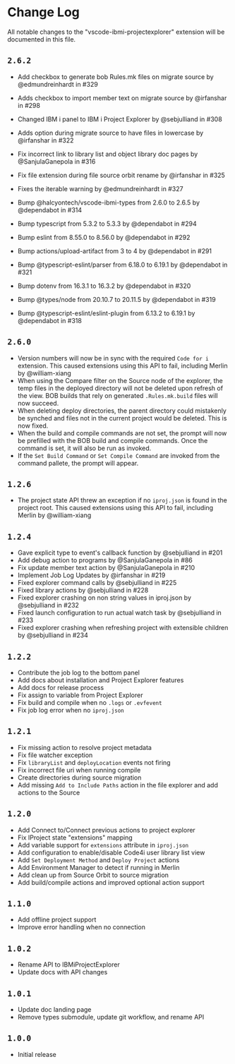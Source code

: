 # Change Log

All notable changes to the "vscode-ibmi-projectexplorer" extension will be documented in this file.

## `2.6.2`
- Add checkbox to generate bob Rules.mk files on migrate source by @edmundreinhardt in #329
- Adds checkbox to import member text on migrate source by @irfanshar in #298
- Changed IBM i panel to IBM i Project Explorer by @sebjulliand in #308
- Adds option during migrate source to have files in lowercase by @irfanshar in #322
- Fix incorrect link to library list and object library doc pages by @SanjulaGanepola in #316
- Fix file extension during file source orbit rename by @irfanshar in #325
- Fixes the iterable warning by @edmundreinhardt in #327

- Bump @halcyontech/vscode-ibmi-types from 2.6.0 to 2.6.5 by @dependabot in #314
- Bump typescript from 5.3.2 to 5.3.3 by @dependabot in #294
- Bump eslint from 8.55.0 to 8.56.0 by @dependabot in #292
- Bump actions/upload-artifact from 3 to 4 by @dependabot in #291
- Bump @typescript-eslint/parser from 6.18.0 to 6.19.1 by @dependabot in #321
- Bump dotenv from 16.3.1 to 16.3.2 by @dependabot in #320
- Bump @types/node from 20.10.7 to 20.11.5 by @dependabot in #319
- Bump @typescript-eslint/eslint-plugin from 6.13.2 to 6.19.1 by @dependabot in #318

## `2.6.0`
- Version numbers will now be in sync with the required `Code for i` extension.
  This caused extensions using this API to fail, including Merlin by @william-xiang
- When using the Compare filter on the Source node of the explorer, the temp files
  in the deployed directory will not be deleted upon refresh of the view. BOB builds
  that rely on generated `.Rules.mk.build` files will now succeed.
- When deleting deploy directories, the parent directory could mistakenly be synched
  and files not in the current project would be deleted.  This is now fixed.
- When the build and compile commands are not set, the prompt will now be prefilled
  with the BOB build and compile commands.  Once the command is set, it will also be
  run as invoked.
- If the `Set Build Command` or `Set Compile Command` are invoked from the command
  pallete, the prompt will appear.

## `1.2.6`
- The project state API threw an exception if no `iproj.json` is found in the project root.
  This caused extensions using this API to fail, including Merlin by @william-xiang
  
## `1.2.4`
- Gave explicit type to event's callback function by @sebjulliand in #201
- Add debug action to programs by @SanjulaGanepola in #86
- Fix update member text action by @SanjulaGanepola in #210
- Implement Job Log Updates by @irfanshar in #219
- Fixed explorer command calls by @sebjulliand in #225
- Fixed library actions by @sebjulliand in #228
- Fixed explorer crashing on non string values in iproj.json by @sebjulliand in #232
- Fixed launch configuration to run actual watch task by @sebjulliand in #233
- Fixed explorer crashing when refreshing project with extensible children by @sebjulliand in #234

## `1.2.2`
- Contribute the job log to the bottom panel
- Add docs about installation and Project Explorer features
- Add docs for release process
- Fix assign to variable from Project Explorer
- Fix build and compile when no `.logs` or `.evfevent`
- Fix job log error when no `iproj.json`

## `1.2.1`

- Fix missing action to resolve project metadata
- Fix file watcher exception
- Fix `libraryList` and `deployLocation` events not firing
- Fix incorrect file uri when running compile
- Create directories during source migration
- Add missing `Add to Include Paths` action in the file explorer and add actions to the Source

## `1.2.0`

- Add Connect to/Connect previous actions to project explorer
- Fix IProject state "extensions" mapping
- Add variable support for `extensions` attribute in `iproj.json`
- Add configuration to enable/disable Code4i user library list view
- Add `Set Deployment Method` and `Deploy Project` actions
- Add Environment Manager to detect if running in Merlin
- Add clean up from Source Orbit to source migration
- Add build/compile actions and improved optional action support

## `1.1.0`

- Add offline project support
- Improve error handling when no connection

## `1.0.2`

- Rename API to IBMiProjectExplorer
- Update docs with API changes

## `1.0.1`

- Update doc landing page
- Remove types submodule, update git workflow, and rename API

## `1.0.0`

- Initial release
